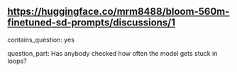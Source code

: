 ## https://huggingface.co/mrm8488/bloom-560m-finetuned-sd-prompts/discussions/1

contains_question: yes

question_part: Has anybody checked how often the model gets stuck in loops?